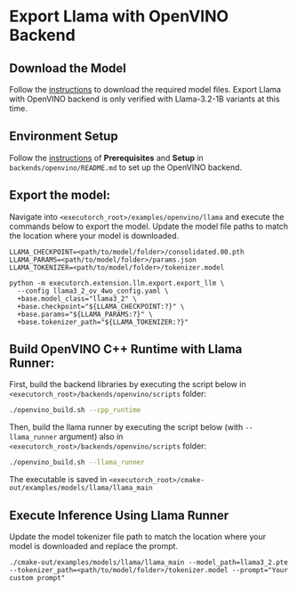 
# Export Llama with OpenVINO Backend

## Download the Model
Follow the [instructions](../../examples/models/llama#step-2-prepare-model) to download the required model files. Export Llama with OpenVINO backend is only verified with Llama-3.2-1B variants at this time. 

## Environment Setup
Follow the [instructions](../../backends/openvino/README.md) of **Prerequisites** and **Setup** in `backends/openvino/README.md` to set up the OpenVINO backend.

## Export the model:
Navigate into `<executorch_root>/examples/openvino/llama` and execute the commands below to export the model. Update the model file paths to match the location where your model is downloaded.

```
LLAMA_CHECKPOINT=<path/to/model/folder>/consolidated.00.pth
LLAMA_PARAMS=<path/to/model/folder>/params.json
LLAMA_TOKENIZER=<path/to/model/folder>/tokenizer.model

python -m executorch.extension.llm.export.export_llm \
  --config llama3_2_ov_4wo_config.yaml \
  +base.model_class="llama3_2" \
  +base.checkpoint="${LLAMA_CHECKPOINT:?}" \
  +base.params="${LLAMA_PARAMS:?}" \
  +base.tokenizer_path="${LLAMA_TOKENIZER:?}"
```

## Build OpenVINO C++ Runtime with Llama Runner:
First, build the backend libraries by executing the script below in `<executorch_root>/backends/openvino/scripts` folder:
```bash
./openvino_build.sh --cpp_runtime
```
Then, build the llama runner by executing the script below (with `--llama_runner` argument) also in `<executorch_root>/backends/openvino/scripts` folder:
```bash
./openvino_build.sh --llama_runner
```
The executable is saved in `<executorch_root>/cmake-out/examples/models/llama/llama_main`

## Execute Inference Using Llama Runner
Update the model tokenizer file path to match the location where your model is downloaded and replace the prompt.
```
./cmake-out/examples/models/llama/llama_main --model_path=llama3_2.pte --tokenizer_path=<path/to/model/folder>/tokenizer.model --prompt="Your custom prompt"
```
